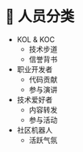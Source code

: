 # 🧔 人员分类

* KOL & KOC&#x20;
  * 技术步道
  * 信誉背书
* 职业开发者
  * 代码贡献
  * 参与演讲
* 技术爱好者
  * 内容转发
  * 参与活动
* 社区机器人
  * 活跃气氛


